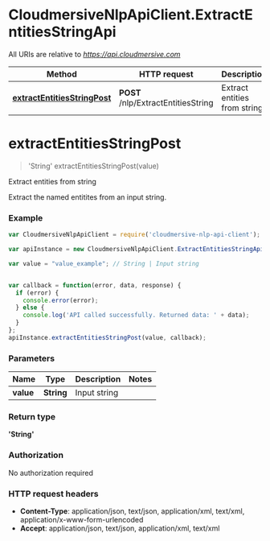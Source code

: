 # CloudmersiveNlpApiClient.ExtractEntitiesStringApi

All URIs are relative to *https://api.cloudmersive.com*

Method | HTTP request | Description
------------- | ------------- | -------------
[**extractEntitiesStringPost**](ExtractEntitiesStringApi.md#extractEntitiesStringPost) | **POST** /nlp/ExtractEntitiesString | Extract entities from string


<a name="extractEntitiesStringPost"></a>
# **extractEntitiesStringPost**
> &#39;String&#39; extractEntitiesStringPost(value)

Extract entities from string

Extract the named entitites from an input string.

### Example
```javascript
var CloudmersiveNlpApiClient = require('cloudmersive-nlp-api-client');

var apiInstance = new CloudmersiveNlpApiClient.ExtractEntitiesStringApi();

var value = "value_example"; // String | Input string


var callback = function(error, data, response) {
  if (error) {
    console.error(error);
  } else {
    console.log('API called successfully. Returned data: ' + data);
  }
};
apiInstance.extractEntitiesStringPost(value, callback);
```

### Parameters

Name | Type | Description  | Notes
------------- | ------------- | ------------- | -------------
 **value** | **String**| Input string | 

### Return type

**&#39;String&#39;**

### Authorization

No authorization required

### HTTP request headers

 - **Content-Type**: application/json, text/json, application/xml, text/xml, application/x-www-form-urlencoded
 - **Accept**: application/json, text/json, application/xml, text/xml

